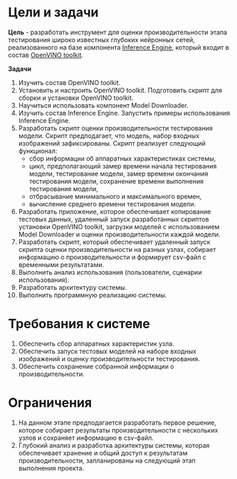 # Цели и задачи

**Цель** - разработать инструмент для оценки производительности
этапа тестирования широко известных глубоких нейронных сетей,
реализованного на базе компонента [Inference Engine][inference-engine],
который входит в состав [OpenVINO toolkit][openvino-toolkit].

**Задачи**

1. Изучить состав OpenVINO toolkit.
1. Установить и настроить OpenVINO toolkit. Подготовить скрипт
   для сборки и установки OpenVINO toolkit.
1. Научиться использовать компонент Model Downloader.
1. Изучить состав Inference Engine. Запустить примеры
   использования Inference Engine.
1. Разработать скрипт оценки производительности тестирования модели.
   Скрипт предподагает, что модель, набор входных изображений
   зафиксированы. Скрипт реализует следующий функционал:
   - сбор информации об аппаратных характеристиках системы,
   - цикл, предполагающий замер времени начала тестирования модели,
     тестирование модели, замер времени окончания тестирования модели,
     сохранение времени выполнения тестирования модели,
   - отбрасывание минимального и максимального времен,
   - вычисление среднего времени тестирования модели.
1. Разработать приложение, которое обеспечивает копирование тестовых
   данных, удаленный запуск разработанных скриптов установки
   OpenVINO toolkit, загрузки моделей с использованием Model Downloader
   и оценки производительности каждой модели.
1. Разработать скрипт, который обеспечивает удаленный запуск
   скрипта оценки производительности на разных узлах, собирает
   информацию о производительности и формирует csv-файл
   с временными результатами.
1. Выполнить анализ использования (пользователи, сценарии
   использования).
1. Разработать архитектуру системы.
1. Выполнить программную реализацию системы.

# Требования к системе

1. Обеспечить сбор аппаратных характеристик узла.
1. Обеспечить запуск тестовых моделей на наборе входных
   изображений и оценку производительности тестирования.
1. Обеспечить сохранение собранной информации о
   производительности.

# Ограничения

1. На данном этапе предподагается разработать первое решение,
   которое собирает результаты производительности с нескольких
   узлов и сохраняет информацию в csv-файл.
1. Глубокий анализ и разработка архитектуры системы, которая
   обеспечивает хранение и общий доступ к результатам
   производительности, запланированы на следующий этап выполнения
   проекта.

<!-- LINKS -->
[openvino-toolkit]: https://software.intel.com/en-us/openvino-toolkit
[inference-engine]: https://software.intel.com/en-us/articles/OpenVINO-InferEngine
